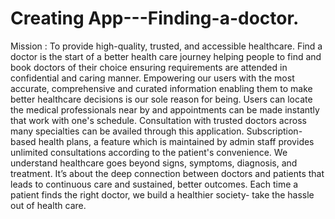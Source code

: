 # Creating App---Finding-a-doctor.
Mission : To provide high-quality, trusted, and accessible healthcare. 
Find a doctor is the start of a better health care journey helping people to find and book doctors of their choice ensuring requirements are attended in confidential and caring manner. 
Empowering our users with the most accurate, comprehensive and curated information enabling them to make better healthcare decisions is our sole reason for being.
Users can locate the medical professionals near by and appointments can be made instantly that work with one's schedule.
Consultation with trusted doctors across many specialties can be availed through this application.
Subscription-based health plans, a feature which is maintained by admin staff provides unlimited consultations according to the patient's convenience.
We understand healthcare goes beyond signs, symptoms, diagnosis, and treatment. It’s about the deep connection between doctors and patients that leads to continuous care and sustained, better outcomes.
Each time a patient finds the right doctor, we build a healthier society- take the hassle out of health care.



